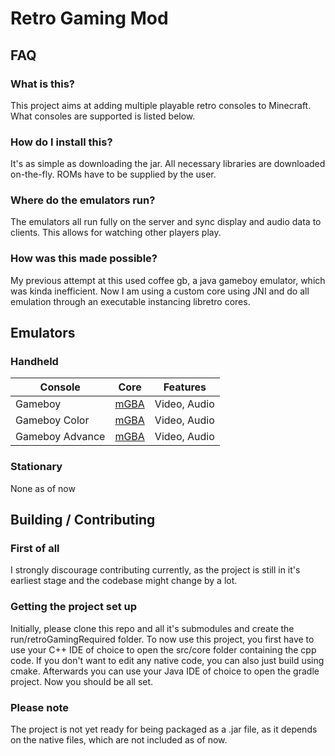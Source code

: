 # Retro Gaming Mod
## FAQ
### What is this?
This project aims at adding multiple playable retro consoles to Minecraft. What consoles are supported is listed below.
### How do I install this?
It's as simple as downloading the jar. All necessary libraries are downloaded on-the-fly. ROMs have to be supplied by the user.
### Where do the emulators run?
The emulators all run fully on the server and sync display and audio data to clients. This allows for watching other players play.
### How was this made possible?
My previous attempt at this used coffee gb, a java gameboy emulator, which was kinda inefficient. Now I am using a custom core using JNI and do all emulation through an executable instancing libretro cores.

## Emulators
### Handheld
Console | Core | Features
--- | --- | ---
Gameboy | [mGBA](https://mgba.io/) | Video, Audio
Gameboy Color | [mGBA](https://mgba.io/) | Video, Audio
Gameboy Advance | [mGBA](https://mgba.io/) | Video, Audio
### Stationary
None as of now

## Building / Contributing
### First of all
I strongly discourage contributing currently, as the project is still in it's earliest stage and the codebase might change by a lot.
### Getting the project set up
Initially, please clone this repo and all it's submodules and create the run/retroGamingRequired folder.
To now use this project, you first have to use your C++ IDE of choice to open the src/core folder containing the cpp code. If you don't want to edit any native code, you can also just build using cmake.
Afterwards you can use your Java IDE of choice to open the gradle project. Now you should be all set.
### Please note
The project is not yet ready for being packaged as a .jar file, as it depends on the native files, which are not included as of now.
